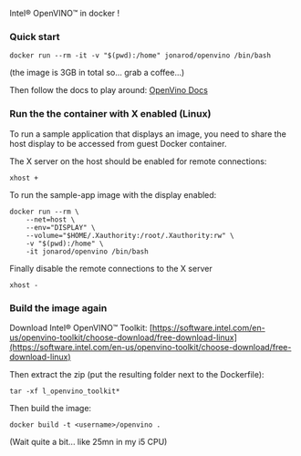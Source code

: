 Intel® OpenVINO™ in docker !

### Quick start

```
docker run --rm -it -v "$(pwd):/home" jonarod/openvino /bin/bash
```
(the image is 3GB in total so... grab a coffee...)

Then follow the docs to play around: [OpenVino Docs](https://docs.openvinotoolkit.org/latest/index.html)


### Run the the container with X enabled (Linux)

To run a sample application that displays an image, you need to share the host display to be accessed from guest Docker container.

The X server on the host should be enabled for remote connections:


```
xhost +
```


To run the sample-app image with the display enabled:

```
docker run --rm \
    --net=host \
    --env="DISPLAY" \
    --volume="$HOME/.Xauthority:/root/.Xauthority:rw" \
    -v "$(pwd):/home" \
    -it jonarod/openvino /bin/bash
```

Finally disable the remote connections to the X server

```
xhost -
```


### Build the image again

Download Intel® OpenVINO™ Toolkit: [https://software.intel.com/en-us/openvino-toolkit/choose-download/free-download-linux](https://software.intel.com/en-us/openvino-toolkit/choose-download/free-download-linux)

Then extract the zip (put the resulting folder next to the Dockerfile):

```
tar -xf l_openvino_toolkit*
```

Then build the image:

```
docker build -t <username>/openvino .
```

(Wait quite a bit... like 25mn in my i5 CPU)

